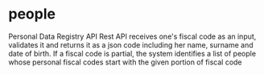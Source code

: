 # people
Personal Data Registry API Rest
API receives one's fiscal code as an input, validates it and returns it as a json code including her name, surname and date of birth.
If a fiscal code is partial, the system identifies a list of people whose personal fiscal codes start with the given portion of fiscal code
